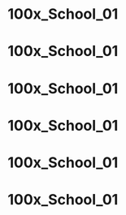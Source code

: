 # 100x_School_01
# 100x_School_01
# 100x_School_01
# 100x_School_01
# 100x_School_01
# 100x_School_01
